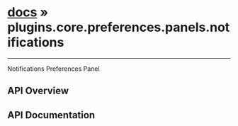 # [docs](index.md) » plugins.core.preferences.panels.notifications
---

Notifications Preferences Panel

## API Overview

## API Documentation

